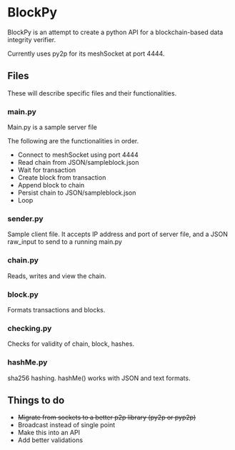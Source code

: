 # BlockPy

BlockPy is an attempt to create a python API for a blockchain-based data integrity verifier.

Currently uses py2p for its meshSocket at port 4444.

## Files

These will describe specific files and their functionalities.

### main.py

Main.py is a sample server file

The following are the functionalities in order.

* Connect to meshSocket using port 4444
* Read chain from JSON/sampleblock.json
* Wait for transaction
* Create block from transaction
* Append block to chain
* Persist chain to JSON/sampleblock.json
* Loop

### sender.py

Sample client file. It accepts IP address and port of server file, and a JSON raw_input to send to a running main.py

### chain.py

Reads, writes and view the chain.

### block.py

Formats transactions and blocks.

### checking.py

Checks for validity of chain, block, hashes.

### hashMe.py

sha256 hashing. hashMe() works with JSON and text formats.

## Things to do

* ~~Migrate from sockets to a better p2p library (py2p or pyp2p)~~
* Broadcast instead of single point
* Make this into an API
* Add better validations